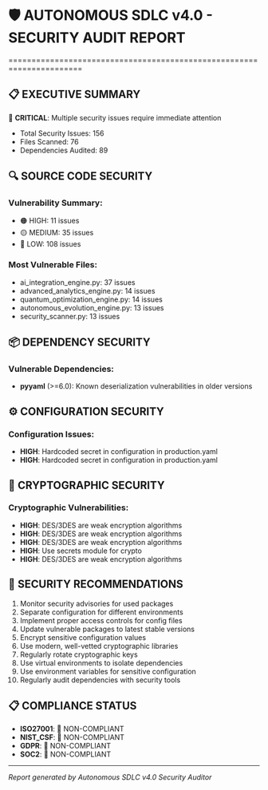 # 🛡️  AUTONOMOUS SDLC v4.0 - SECURITY AUDIT REPORT
======================================================================

## 📋 EXECUTIVE SUMMARY

🔴 **CRITICAL**: Multiple security issues require immediate attention
- Total Security Issues: 156
- Files Scanned: 76
- Dependencies Audited: 89

## 🔍 SOURCE CODE SECURITY

### Vulnerability Summary:
- 🟠 HIGH: 11 issues
- 🟡 MEDIUM: 35 issues
- 🔵 LOW: 108 issues

### Most Vulnerable Files:
- ai_integration_engine.py: 37 issues
- advanced_analytics_engine.py: 14 issues
- quantum_optimization_engine.py: 14 issues
- autonomous_evolution_engine.py: 13 issues
- security_scanner.py: 13 issues

## 📦 DEPENDENCY SECURITY

### Vulnerable Dependencies:
- **pyyaml** (>=6.0): Known deserialization vulnerabilities in older versions

## ⚙️  CONFIGURATION SECURITY

### Configuration Issues:
- **HIGH**: Hardcoded secret in configuration in production.yaml
- **HIGH**: Hardcoded secret in configuration in production.yaml

## 🔐 CRYPTOGRAPHIC SECURITY

### Cryptographic Vulnerabilities:
- **HIGH**: DES/3DES are weak encryption algorithms
- **HIGH**: DES/3DES are weak encryption algorithms
- **HIGH**: DES/3DES are weak encryption algorithms
- **HIGH**: Use secrets module for crypto
- **HIGH**: DES/3DES are weak encryption algorithms

## 🎯 SECURITY RECOMMENDATIONS

1. Monitor security advisories for used packages
2. Separate configuration for different environments
3. Implement proper access controls for config files
4. Update vulnerable packages to latest stable versions
5. Encrypt sensitive configuration values
6. Use modern, well-vetted cryptographic libraries
7. Regularly rotate cryptographic keys
8. Use virtual environments to isolate dependencies
9. Use environment variables for sensitive configuration
10. Regularly audit dependencies with security tools

## 📋 COMPLIANCE STATUS

- **ISO27001**: 🔴 NON-COMPLIANT
- **NIST_CSF**: 🔴 NON-COMPLIANT
- **GDPR**: 🔴 NON-COMPLIANT
- **SOC2**: 🔴 NON-COMPLIANT

---
*Report generated by Autonomous SDLC v4.0 Security Auditor*